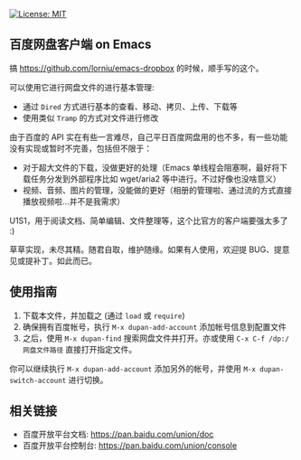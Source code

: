 [![License: MIT](https://img.shields.io/badge/License-MIT-blue.svg)](https://opensource.org/licenses/MIT)

## 百度网盘客户端 on Emacs

搞 https://github.com/lorniu/emacs-dropbox 的时候，顺手写的这个。

可以使用它进行网盘文件的进行基本管理:
- 通过 `Dired` 方式进行基本的查看、移动、拷贝、上传、下载等
- 使用类似 `Tramp` 的方式对文件进行修改

由于百度的 API 实在有些一言难尽，自己平日百度网盘用的也不多，有一些功能没有实现或暂时不完善，包括但不限于：
- 对于超大文件的下载，没做更好的处理（Emacs 单线程会阻塞啊，最好将下载任务分发到外部程序比如 wget/aria2 等中进行。不过好像也没啥意义）
- 视频、音频、图片的管理，没能做的更好（相册的管理啦、通过流的方式直接播放视频啦...并不是我需求）

U1S1，用于阅读文档、简单编辑、文件整理等，这个比官方的客户端要强太多了 :)

草草实现，未尽其精。随君自取，维护随缘。如果有人使用，欢迎提 BUG、提意见或提补丁。如此而已。

## 使用指南

  1. 下载本文件，并加载之 (通过 `load` 或 `require`)
  2. 确保拥有百度帐号，执行 `M-x dupan-add-account` 添加帐号信息到配置文件
  3. 之后，使用 `M-x dupan-find` 搜索网盘文件并打开。亦或使用 `C-x C-f /dp:/网盘文件路径` 直接打开指定文件。

  你可以继续执行 `M-x dupan-add-account` 添加另外的帐号，并使用 `M-x dupan-switch-account` 进行切换。

## 相关链接

- 百度开放平台文档: https://pan.baidu.com/union/doc
- 百度开放平台控制台: https://pan.baidu.com/union/console
